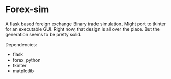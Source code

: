 # Forex-sim
A flask based foreign exchange Binary trade simulation.
Might port to tkinter for an executable GUI. Right now, that design is all over the place. 
But the generation seems to be pretty solid.

Dependencies:
- flask
- forex_python
- tkinter
- matplotlib
